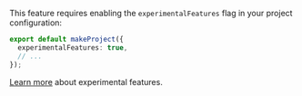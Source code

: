 This feature requires enabling the `experimentalFeatures` flag in your project
configuration:

```ts
export default makeProject({
  experimentalFeatures: true,
  // ...
});
```

[Learn more](https://motioncanvas.io/docs/experimental) about experimental
features.
